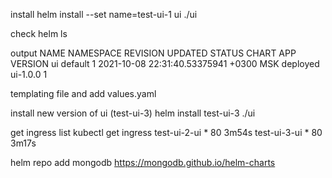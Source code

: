 install
helm install --set name=test-ui-1 ui ./ui

check
helm ls

output
NAME	NAMESPACE	REVISION	UPDATED                               	STATUS  	CHART   	APP VERSION
ui  	default  	1       	2021-10-08 22:31:40.53375941 +0300 MSK	deployed	ui-1.0.0	1

templating file and add values.yaml

install new version of ui (test-ui-3)
helm install test-ui-3 ./ui

get ingress list
kubectl get ingress
test-ui-2-ui   <none>   *                 80      3m54s
test-ui-3-ui   <none>   *                 80      3m17s

helm repo add mongodb https://mongodb.github.io/helm-charts
